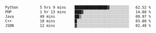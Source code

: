 <!--START_SECTION:waka-->

```txt
Python          5 hrs 9 mins    ███████████████▓░░░░░░░░░   62.52 %
PHP             1 hr 13 mins    ███▓░░░░░░░░░░░░░░░░░░░░░   14.88 %
Java            49 mins         ██▒░░░░░░░░░░░░░░░░░░░░░░   09.97 %
C++             18 mins         █░░░░░░░░░░░░░░░░░░░░░░░░   03.80 %
JSON            12 mins         ▓░░░░░░░░░░░░░░░░░░░░░░░░   02.48 %
```

<!--END_SECTION:waka-->
